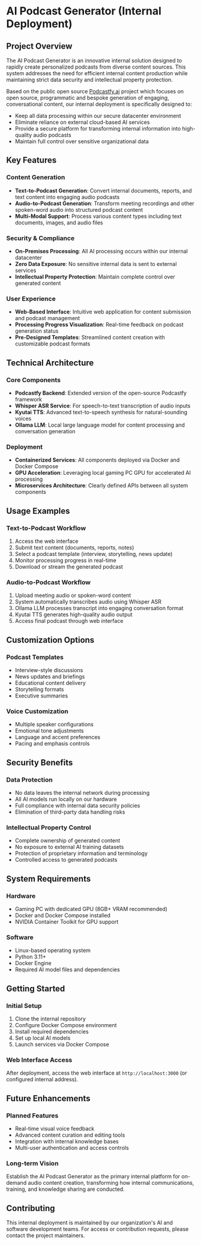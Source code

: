 # AI Podcast Generator (Internal Deployment)

## Project Overview

The AI Podcast Generator is an innovative internal solution designed to rapidly create personalized podcasts from diverse content sources. This system addresses the need for efficient internal content production while maintaining strict data security and intellectual property protection.

Based on the public open source [Podcastfy.ai](https://github.com/souzatharsis/podcastfy) project which focuses on open source, programmatic and bespoke generation of engaging, conversational content, our internal deployment is specifically designed to:

- Keep all data processing within our secure datacenter environment
- Eliminate reliance on external cloud-based AI services
- Provide a secure platform for transforming internal information into high-quality audio podcasts
- Maintain full control over sensitive organizational data

## Key Features

### Content Generation
- **Text-to-Podcast Generation**: Convert internal documents, reports, and text content into engaging audio podcasts
- **Audio-to-Podcast Generation**: Transform meeting recordings and other spoken-word audio into structured podcast content
- **Multi-Modal Support**: Process various content types including text documents, images, and audio files

### Security & Compliance
- **On-Premises Processing**: All AI processing occurs within our internal datacenter
- **Zero Data Exposure**: No sensitive internal data is sent to external services
- **Intellectual Property Protection**: Maintain complete control over generated content

### User Experience
- **Web-Based Interface**: Intuitive web application for content submission and podcast management
- **Processing Progress Visualization**: Real-time feedback on podcast generation status
- **Pre-Designed Templates**: Streamlined content creation with customizable podcast formats

## Technical Architecture

### Core Components
- **Podcastfy Backend**: Extended version of the open-source Podcastfy framework
- **Whisper ASR Service**: For speech-to-text transcription of audio inputs
- **Kyutai TTS**: Advanced text-to-speech synthesis for natural-sounding voices
- **Ollama LLM**: Local large language model for content processing and conversation generation

### Deployment
- **Containerized Services**: All components deployed via Docker and Docker Compose
- **GPU Acceleration**: Leveraging local gaming PC GPU for accelerated AI processing
- **Microservices Architecture**: Clearly defined APIs between all system components

## Usage Examples

### Text-to-Podcast Workflow
1. Access the web interface
2. Submit text content (documents, reports, notes)
3. Select a podcast template (interview, storytelling, news update)
4. Monitor processing progress in real-time
5. Download or stream the generated podcast

### Audio-to-Podcast Workflow
1. Upload meeting audio or spoken-word content
2. System automatically transcribes audio using Whisper ASR
3. Ollama LLM processes transcript into engaging conversation format
4. Kyutai TTS generates high-quality audio output
5. Access final podcast through web interface

## Customization Options

### Podcast Templates
- Interview-style discussions
- News updates and briefings
- Educational content delivery
- Storytelling formats
- Executive summaries

### Voice Customization
- Multiple speaker configurations
- Emotional tone adjustments
- Language and accent preferences
- Pacing and emphasis controls

## Security Benefits

### Data Protection
- No data leaves the internal network during processing
- All AI models run locally on our hardware
- Full compliance with internal data security policies
- Elimination of third-party data handling risks

### Intellectual Property Control
- Complete ownership of generated content
- No exposure to external AI training datasets
- Protection of proprietary information and terminology
- Controlled access to generated podcasts

## System Requirements

### Hardware
- Gaming PC with dedicated GPU (8GB+ VRAM recommended)
- Docker and Docker Compose installed
- NVIDIA Container Toolkit for GPU support

### Software
- Linux-based operating system
- Python 3.11+
- Docker Engine
- Required AI model files and dependencies

## Getting Started

### Initial Setup
1. Clone the internal repository
2. Configure Docker Compose environment
3. Install required dependencies
4. Set up local AI models
5. Launch services via Docker Compose

### Web Interface Access
After deployment, access the web interface at `http://localhost:3000` (or configured internal address).

## Future Enhancements

### Planned Features
- Real-time visual voice feedback
- Advanced content curation and editing tools
- Integration with internal knowledge bases
- Multi-user authentication and access controls

### Long-term Vision
Establish the AI Podcast Generator as the primary internal platform for on-demand audio content creation, transforming how internal communications, training, and knowledge sharing are conducted.

## Contributing

This internal deployment is maintained by our organization's AI and software development teams. For access or contribution requests, please contact the project maintainers.